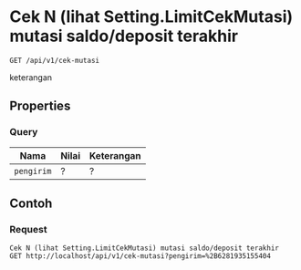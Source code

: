 # Cek N (lihat Setting.LimitCekMutasi) mutasi saldo/deposit terakhir
```http
GET /api/v1/cek-mutasi
```
keterangan
## Properties
### Query
Nama  | Nilai | Keterangan
--- | --- | ---
<code>pengirim</code> | ? | ?

## Contoh

### Request
```http
Cek N (lihat Setting.LimitCekMutasi) mutasi saldo/deposit terakhir
GET http://localhost/api/v1/cek-mutasi?pengirim=%2B6281935155404
```
